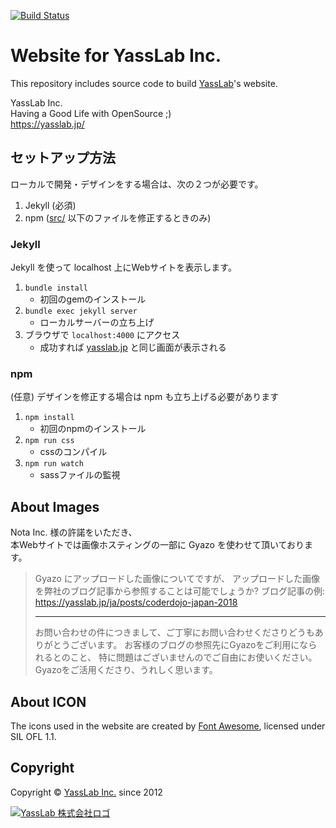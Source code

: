 [![Build Status](https://travis-ci.org/yasslab/yasslab.jp.svg?branch=master)](https://travis-ci.org/yasslab/yasslab.jp)

# Website for YassLab Inc.

This repository includes source code to build [YassLab](https://yasslab.jp/)'s website.

YassLab Inc.   
Having a Good Life with OpenSource ;)     
https://yasslab.jp/

## セットアップ方法
ローカルで開発・デザインをする場合は、次の２つが必要です。

1. Jekyll (必須)
2. npm ([src/](https://github.com/yasslab/yasslab.jp/tree/master/src) 以下のファイルを修正するときのみ)

### Jekyll

Jekyll を使って localhost 上にWebサイトを表示します。

1. `bundle install`
    - 初回のgemのインストール
2. `bundle exec jekyll server`
    - ローカルサーバーの立ち上げ
3. ブラウザで `localhost:4000` にアクセス
    - 成功すれば [yasslab.jp](https://yasslab.jp/) と同じ画面が表示される

### npm

(任意) デザインを修正する場合は npm も立ち上げる必要があります 

1. `npm install`
    - 初回のnpmのインストール
2. `npm run css`
    - cssのコンパイル
3. `npm run watch`
    - sassファイルの監視

## About Images
Nota Inc. 様の許諾をいただき、  
本Webサイトでは画像ホスティングの一部に Gyazo を使わせて頂いております。

> Gyazo にアップロードした画像についてですが、
> アップロードした画像を弊社のブログ記事から参照することは可能でしょうか?
> ブログ記事の例: https://yasslab.jp/ja/posts/coderdojo-japan-2018
>
> -----
> 
> お問い合わせの件につきまして、ご丁寧にお問い合わせくださりどうもありがとうございます。
> お客様のブログの参照先にGyazoをご利用になられるとのこと、
> 特に問題はございませんのでご自由にお使いください。
> Gyazoをご活用くださり、うれしく思います。

## About ICON

The icons used in the website are created by [Font Awesome](http://fontawesome.io/), licensed under SIL OFL 1.1.

## Copyright

Copyright &copy; [YassLab Inc.](https://yasslab.jp) since 2012

[![YassLab 株式会社ロゴ](https://yasslab.jp/img/logos/800x200.png)](https://yasslab.jp/)
